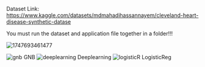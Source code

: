 
Dataset Link: https://www.kaggle.com/datasets/mdmahadihassannayem/cleveland-heart-disease-synthetic-datase

You must run the dataset and application file together in a folder!!!

![1747693461477](https://github.com/user-attachments/assets/cd7e69b3-112a-4e24-bc2a-eabae6c1de58)








![gnb](https://github.com/user-attachments/assets/d3633422-71b3-4c6f-b6a0-dcee0c487bd6)
GNB
![deeplearning](https://github.com/user-attachments/assets/0b9bc152-47d5-49a2-b499-d38fd24c4d9f)
Deeplearning
![logisticR](https://github.com/user-attachments/assets/882be706-8eb7-4c72-9956-31fc2c21a128)
LogisticReg
